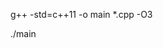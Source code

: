 g++ -std=c++11 -o main *.cpp -O3

./main <dataset file> <Reservoir size> <the number of butterflies>
